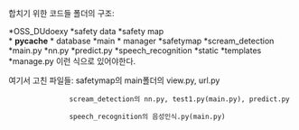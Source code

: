 합치기 위한 코드들
폴더의 구조:

*OSS_DUdoexy
            *safety data
            *safety map   
                        * __pycache__
                        * database
                        *main
                        * manager
                        *safetymap
                        *scream_detection  
                                    *main.py
                                    *nn.py
                                    *predict.py
                        *speech_recognition
                        *static
                        *templates
                        *manage.py
이런 식으로 있어야한다.     

여기서 고친 파일들: safetymap의 main폴더의 view.py, url.py

                   scream_detection의 nn.py, test1.py(main.py), predict.py
                   
                   speech_recognition의 음성인식.py(main.py)
